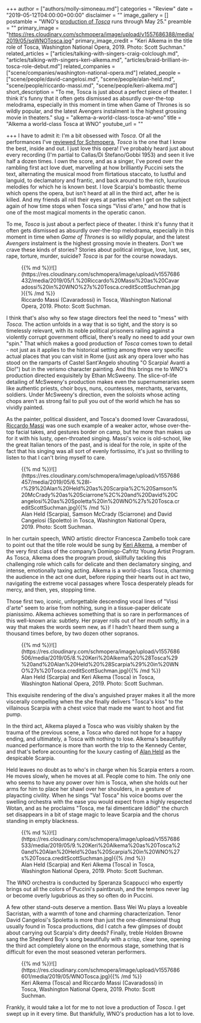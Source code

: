+++
author = ["authors/molly-simoneau.md"]
categories = "Review"
date = "2019-05-12T04:00:00+00:00"
disclaimer = ""
image_gallery = []
postamble = "WNO's [production of _Tosca_](http://www.kennedy-center.org/calendar/event/OTOSF) runs through May 25."
preamble = ""
primary_image = "https://res.cloudinary.com/schmopera/image/upload/v1557686388/media/2019/05/sqWNOTosca.jpg"
primary_image_credit = "Keri Alkema in the title role of Tosca, Washington National Opera, 2019. Photo: Scott Suchman."
related_articles = ["articles/talking-with-singers-craig-colclough.md", "articles/talking-with-singers-keri-alkema.md", "articles/braid-brilliant-in-tosca-role-debut.md"]
related_companies = ["scene/companies/washington-national-opera.md"]
related_people = ["scene/people/david-cangelosi.md", "scene/people/alan-held.md", "scene/people/riccardo-massi.md", "scene/people/keri-alkema.md"]
short_description = "To me, Tosca is just about a perfect piece of theater. I think it's funny that it often gets dismissed as absurdly over-the-top melodrama, especially in this moment in time when Game of Thrones is so wildly popular, and the latest Avengers instalment is the highest grossing movie in theaters."
slug = "alkema-a-world-class-tosca-at-wno"
title = "Alkema a world-class Tosca at WNO"
youtube_url = ""

+++
I have to admit it: I'm a bit obsessed with _Tosca_. Of all the performances I've [reviewed for Schmopera](/authors/molly-simoneau/), _Tosca_ is the one that I know the best, inside and out. I just love this opera! I've probably heard just about every recording (I'm partial to Callas/Di Stefano/Gobbi 1953) and seen it live half a dozen times. I own the score, and as a singer, I've pored over the rambling first act love duet, marvelling at how brilliantly Puccini sets the text, alternating the musical mood from flirtatious staccato, to lustful and languid, to declamatory and frantic, and back around to the rich, luxurious melodies for which he is known best. I love Scarpia's bombastic theme which opens the opera, but isn't heard at all in the third act, after he is killed. And my friends all roll their eyes at parties when I get on the subject again of how time stops when Tosca sings "Vissi d'arte," and how that is one of the most magical moments in the operatic canon.

To me, _Tosca_ is just about a perfect piece of theater. I think it's funny that it often gets dismissed as absurdly over-the-top melodrama, especially in this moment in time when _Game of Thrones_ is so wildly popular, and the latest _Avengers_ instalment is the highest grossing movie in theaters. Don't we crave these kinds of stories? Stories about political intrigue, love, lust, sex, rape, torture, murder, suicide? _Tosca_ is par for the course nowadays.

<figure data-type="image">{{% md %}}![](https://res.cloudinary.com/schmopera/image/upload/v1557686432/media/2019/05/1.%20Riccardo%20Massi%20as%20Cavaradossi%20in%20WNO%27s%20Tosca.creditScottSuchman.jpg){{% /md %}}

<figcaption>Riccardo Massi (Cavaradossi) in Tosca, Washington National Opera, 2019. Photo: Scott Suchman.</figcaption>

</figure>

I think that's also why so few stage directors feel the need to "mess" with _Tosca_. The action unfolds in a way that is so tight, and the story is so timelessly relevant, with its noble political prisoners railing against a violently corrupt government official, there's really no need to add your own "spin." That which makes a good production of _Tosca_ comes town to detail - not just as it applies to the historical setting among three very specific actual places that you can visit in Rome (just ask any opera lover who has stood on the ramparts of Castel Sant'Angelo shouting "O Scarpia! Avanti a Dio!") but in the verismo character painting. And this brings me to WNO's production directed exquisitely by Ethan McSweeny. The slice-of-life detailing of McSweeny's production makes even the supernumeraries seem like authentic priests, choir boys, nuns, countesses, merchants, servants, soldiers. Under McSweeny's direction, even the soloists whose acting chops aren't as strong fail to pull you out of the world which he has so vividly painted.

As the painter, political dissident, and Tosca's doomed lover Cavaradossi, [Riccardo Massi](/scene/people/riccardo-massi/) was one such example of a weaker actor, whose over-the-top facial takes, and gestures border on camp, but he more than makes up for it with his lusty, open-throated singing. Massi's voice is old-school, like the great Italian tenors of the past, and is ideal for the role, in spite of the fact that his singing was all sort of evenly fortissimo, it's just so thrilling to listen to that I can't bring myself to care.

<figure data-type="image">{{% md %}}![](https://res.cloudinary.com/schmopera/image/upload/v1557686457/media/2019/05/6.%28l-r%29%20Alan%20Held%20as%20Scarpia%2C%20Samson%20McCrady%20as%20Sciarrone%2C%20and%20David%20Cangelosi%20as%20Spoletta%20in%20WNO%27s%20Tosca.creditScottSuchman.jpg){{% /md %}}

<figcaption>Alan Held (Scarpia), Samson McCrady (Sciarrone) and David Cangelosi (Spoletto) in Tosca, Washington National Opera, 2019. Photo: Scott Suchman.</figcaption>

</figure>

In her curtain speech, WNO artistic director Francesca Zambello took care to point out that the title role would be sung by [Keri Alkema](/talking-with-singers-keri-alkema/), a member of the very first class of the company’s Domingo-Cafritz Young Artist Program. As Tosca, Alkema does the program proud, skillfully tackling this challenging role which calls for delicate and then declamatory singing, and intense, emotionally taxing acting. Alkema is a world-class Tosca, charming the audience in the act one duet, before ripping their hearts out in act two, navigating the extreme vocal passages where Tosca desperately pleads for mercy, and then, yes, stopping time.

Those first two, iconic, unforgettable descending vocal lines of "Vissi d'arte" seem to arise from nothing, sung in a tissue-paper delicate pianissimo. Alkema achieves something that is so rare in performances of this well-known aria: subtlety. Her prayer rolls out of her mouth softly, in a way that makes the words seem new, as if I hadn't heard them sung a thousand times before, by two dozen other sopranos.

<figure data-type="image">{{% md %}}![](https://res.cloudinary.com/schmopera/image/upload/v1557686506/media/2019/05/8.%20Keri%20Alkema%20%28Tosca%29%20and%20Alan%20Held%20%28Scarpia%29%20in%20WNO%27s%20Tosca.creditScottSuchman.jpg){{% /md %}}

<figcaption>Alan Held (Scarpia) and Keri Alkema (Tosca) in Tosca, Washington National Opera, 2019. Photo: Scott Suchman.</figcaption>

</figure>

This exquisite rendering of the diva's anguished prayer makes it all the more viscerally compelling when the she finally delivers "Tosca's kiss" to the villainous Scarpia with a chest voice that made me want to hoot and fist pump.

In the third act, Alkema played a Tosca who was visibly shaken by the trauma of the previous scene, a Tosca who dared not hope for a happy ending, and ultimately, a Tosca with nothing to lose. Alkema's beautifully nuanced performance is more than worth the trip to the Kennedy Center, and that's before accounting for the luxury casting of [Alan Held](/scene/people/alan-held/) as the despicable Scarpia.

Held leaves no doubt as to who's in charge when his Scarpia enters a room. He moves slowly, when he moves at all. People come to him. The only one who seems to have any power over him is Tosca, when she holds out her arms for him to place her shawl over her shoulders, in a gesture of playacting civility. When he sings "Va! Tosca" his voice booms over the swelling orchestra with the ease you would expect from a highly respected Wotan, and as he proclaims "Tosca, me fai dimenticare Iddio!" the church set disappears in a bit of stage magic to leave Scarpia and the chorus standing in empty blackness.

<figure data-type="image">{{% md %}}![](https://res.cloudinary.com/schmopera/image/upload/v1557686533/media/2019/05/9.%20Keri%20Alkema%20as%20Tosca%20and%20Alan%20Held%20as%20Scarpia%20in%20WNO%27s%20Tosca.creditScottSuchman.jpg){{% /md %}}

<figcaption>Alan Held (Scarpia) and Keri Alkema (Tosca) in Tosca, Washington National Opera, 2019. Photo: Scott Suchman.</figcaption>

</figure>

The WNO orchestra is conducted by Speranza Scappucci who expertly brings out all the colors of Puccini's paintbrush, and the tempos never lag or become overly lugubrious as they so often do in Puccini.

A few other stand-outs deserve a mention. Bass Wei Wu plays a loveable Sacristan, with a warmth of tone and charming characterization. Tenor David Cangelosi's Spoletta is more than just the one-dimensional thug usually found in Tosca productions, did I catch a few glimpses of doubt about carrying out Scarpia's dirty deeds? Finally, treble Holden Browne sang the Shepherd Boy's song beautifully with a crisp, clear tone, opening the third act completely alone on the enormous stage, something that is difficult for even the most seasoned veteran performers.

<figure data-type="image">{{% md %}}![](https://res.cloudinary.com/schmopera/image/upload/v1557686601/media/2019/05/WNOTosca.jpg){{% /md %}}

<figcaption>Keri Alkema (Tosca) and Riccardo Massi (Cavaradossi) in Tosca, Washington National Opera, 2019. Photo: Scott Suchman.</figcaption>

</figure>

Frankly, it would take a lot for me to not love a production of _Tosca_. I get swept up in it every time. But thankfully, WNO's production has a lot to love.